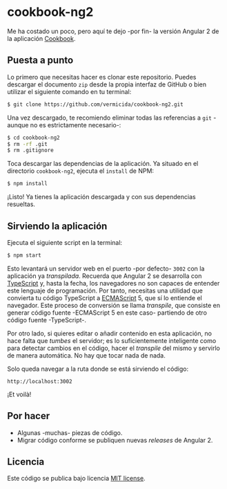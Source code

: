 # cookbook-ng2

Me ha costado un poco, pero aquí te dejo -por fin- la versión Angular 2 de la aplicación [Cookbook](https://github.com/vermicida/cookbook-ng1).

## Puesta a punto

Lo primero que necesitas hacer es clonar este repositorio. Puedes descargar el documento `zip` desde la propia interfaz de GitHub o bien utilizar el siguiente comando en tu terminal:
```bash
$ git clone https://github.com/vermicida/cookbook-ng2.git
```

Una vez descargado, te recomiendo eliminar todas las referencias a `git` -aunque no es estrictamente necesario-:
```bash
$ cd cookbook-ng2
$ rm -rf .git
$ rm .gitignore
```

Toca descargar las dependencias de la aplicación. Ya situado en el directorio `cookbook-ng2`, ejecuta el `install` de NPM:
```bash
$ npm install
```

¡Listo! Ya tienes la aplicación descargada y con sus dependencias resueltas.

## Sirviendo la aplicación

Ejecuta el siguiente script en la terminal:
```bash
$ npm start
```

Esto levantará un servidor web en el puerto -por defecto- `3002` con la aplicación ya _transpilada_. Recuerda que Angular 2 se desarrolla con [TypeScript](https://www.typescriptlang.org) y, hasta la fecha, los navegadores no son capaces de entender este lenguaje de programación. Por tanto, necesitas una utilidad que convierta tu código TypeScript a [ECMAScript](https://es.wikipedia.org/wiki/ECMAScript) 5, que sí lo entiende el navegador. Este proceso de conversión se llama _transpile_, que consiste en generar código fuente -ECMAScript 5 en este caso- partiendo de otro código fuente -TypeScript-.

Por otro lado, si quieres editar o añadir contenido en esta aplicación, no hace falta que _tumbes_ el servidor; es lo suficientemente inteligente como para detectar cambios en el código, hacer el _transpile_ del mismo y servirlo de manera automática. No hay que tocar nada de nada.

Solo queda navegar a la ruta donde se está sirviendo el código:
```
http://localhost:3002
```

¡Et voilà!

## Por hacer

- Algunas -muchas- piezas de código.
- Migrar código conforme se publiquen nuevas _releases_ de Angular 2.

## Licencia

Este código se publica bajo licencia [MIT license](./LICENSE).
